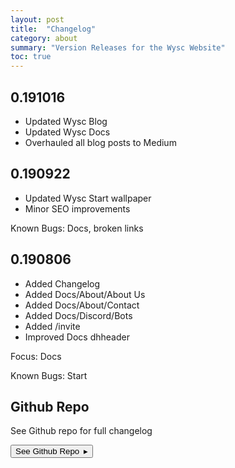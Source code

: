 ```yaml
---
layout: post
title:  "Changelog"
category: about
summary: "Version Releases for the Wysc Website"
toc: true
---
```


## 0.191016

- Updated Wysc Blog
- Updated Wysc Docs
- Overhauled all blog posts to Medium

## 0.190922

- Updated Wysc Start wallpaper
- Minor SEO improvements

Known Bugs: Docs, broken links

## 0.190806

- Added Changelog
- Added Docs/About/About Us
- Added Docs/About/Contact
- Added Docs/Discord/Bots
- Added /invite
- Improved Docs dhheader

Focus: Docs

Known Bugs: Start

## Github Repo

See Github repo for full changelog

<a href="https://github.com/gitnisyl/wysc" target="_blank" rel="noopener"><button type="button" class="btn btn-outline-info">See Github Repo&ensp;&#9656;</button></a>
